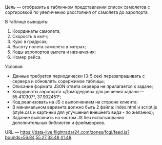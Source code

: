 Цель — отобразить в табличном представлении список самолетов с сортировкой по увеличению расстояния от самолета до аэропорта.

В таблице выводить:
1. Координаты самолета;
2. Скорость в км/ч;
3. Курс в градусах;
4. Высоту полета самолета в метрах;
5. Коды аэропортов вылета и назначения;
6. Номер рейса.

Условия:
- Данные требуется периодически (3-5 сек) перезапрашивать  с сервера и обновлять содержимое таблицы;
- Описание формата JSON ответа сервера не прилагается к задаче;
- Координаты аэропорта «Домодедово» для решения задачи — 55.410307°, 37.902451°;
- Код реализовать на JS с выполнением на стороне клиента;
- В минимальном варианта должно быть 2 файла: index.html и script.js (style.css и картинки для улучшения внешнего вида - по желанию); 
- Задание выполнить на чистом JS без использования дополнительных библиотек и фреймворков.

URL — https://data-live.flightradar24.com/zones/fcgi/feed.js?bounds=56.84,55.27,33.48,41.48.
